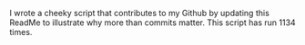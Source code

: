 I wrote a cheeky script that contributes to my Github by updating this ReadMe to illustrate why more than commits matter. This script has run 1134 times.